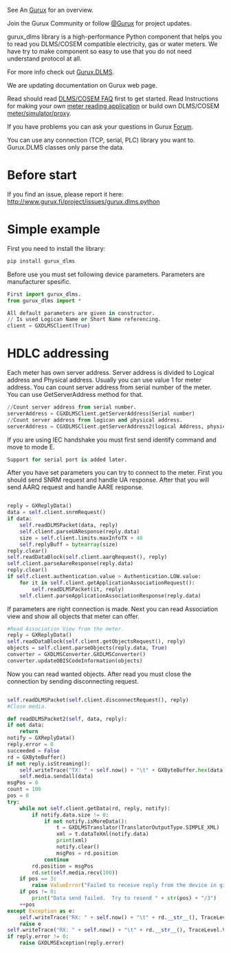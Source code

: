 See An [Gurux](http://www.gurux.org/ "Gurux") for an overview.

Join the Gurux Community or follow [@Gurux](https://twitter.com/guruxorg "@Gurux") for project updates.

gurux_dlms library is a high-performance Python component that helps you to read you DLMS/COSEM compatible electricity, gas or water meters. We have try to make component so easy to use that you do not need understand protocol at all.

For more info check out [Gurux.DLMS](http://www.gurux.fi/index.php?q=Gurux.DLMS "Gurux.DLMS").

We are updating documentation on Gurux web page. 

Read should read [DLMS/COSEM FAQ](http://www.gurux.org/index.php?q=DLMSCOSEMFAQ) first to get started. Read Instructions for making your own [meter reading application](http://www.gurux.org/index.php?q=DLMSIntro) or build own 
DLMS/COSEM [meter/simulator/proxy](http://www.gurux.org/index.php?q=OwnDLMSMeter).

If you have problems you can ask your questions in Gurux [Forum](http://www.gurux.org/forum).

You can use any connection (TCP, serial, PLC) library you want to.
Gurux.DLMS classes only parse the data.

Before start
=========================== 

If you find an issue, please report it here:
http://www.gurux.fi/project/issues/gurux.dlms.python


Simple example
=========================== 
First you need to install the library:

```Python
pip install gurux_dlms
```

Before use you must set following device parameters. 
Parameters are manufacturer spesific.

```Python
First import gurux_dlms. 
from gurux_dlms import *

All default parameters are given in constructor.
// Is used Logican Name or Short Name referencing.
client = GXDLMSClient(True)

```

HDLC addressing
=========================== 

Each meter has own server address. Server address is divided to Logical address and Physical address.
Usually you can use value 1 for meter address. You can count server address from serial number of the meter.
You can use GetServerAddress method for that.

```Python
//Count server address from serial number.
serverAddress = CGXDLMSClient.getServerAddress(Serial number)
//Count server address from logican and physical address.
serverAddress = CGXDLMSClient.getServerAddress2(logical Address, physical Address, Address size in bytes);
```

If you are using IEC handshake you must first send identify command and move to mode E.

```Python
Support for serial port is added later.
```

After you have set parameters you can try to connect to the meter.
First you should send SNRM request and handle UA response.
After that you will send AARQ request and handle AARE response.


```Python

reply = GXReplyData()
data = self.client.snrmRequest()
if data:
    self.readDLMSPacket(data, reply)
    self.client.parseUAResponse(reply.data)
    size = self.client.limits.maxInfoTX + 40
    self.replyBuff = bytearray(size)
reply.clear()
self.readDataBlock(self.client.aarqRequest(), reply)
self.client.parseAareResponse(reply.data)
reply.clear()
if self.client.authentication.value > Authentication.LOW.value:
    for it in self.client.getApplicationAssociationRequest():
        self.readDLMSPacket(it, reply)
    self.client.parseApplicationAssociationResponse(reply.data)
```

If parameters are right connection is made.
Next you can read Association view and show all objects that meter can offer.

```Python
#Read Association View from the meter.
reply = GXReplyData()
self.readDataBlock(self.client.getObjectsRequest(), reply)
objects = self.client.parseObjects(reply.data, True)
converter = GXDLMSConverter.GXDLMSConverter()
converter.updateOBISCodeInformation(objects)

```
Now you can read wanted objects. After read you must close the connection by sending
disconnecting request.

```Python

self.readDLMSPacket(self.client.disconnectRequest(), reply)
#Close media.

```

```Python
def readDLMSPacket2(self, data, reply):
if not data:
    return
notify = GXReplyData()
reply.error = 0
succeeded = False
rd = GXByteBuffer()
if not reply.isStreaming():
    self.writeTrace("TX: " + self.now() + "\t" + GXByteBuffer.hex(data), TraceLevel.VERBOSE)
    self.media.sendall(data)
msgPos = 0
count = 100
pos = 0
try:
    while not self.client.getData(rd, reply, notify):
        if notify.data.size != 0:
            if not notify.isMoreData():
                t = GXDLMSTranslator(TranslatorOutputType.SIMPLE_XML)
                xml = t.dataToXml(notify.data)
                print(xml)
                notify.clear()
                msgPos = rd.position
            continue
        rd.position = msgPos
        rd.set(self.media.recv(100))
    if pos == 3:
        raise ValueError("Failed to receive reply from the device in given time.")
    if pos != 0:
        print("Data send failed.  Try to resend " + str(pos) + "/3")
    ++pos
except Exception as e:
    self.writeTrace("RX: " + self.now() + "\t" + rd.__str__(), TraceLevel.ERROR)
    raise e
self.writeTrace("RX: " + self.now() + "\t" + rd.__str__(), TraceLevel.VERBOSE)
if reply.error != 0:
    raise GXDLMSException(reply.error)
```